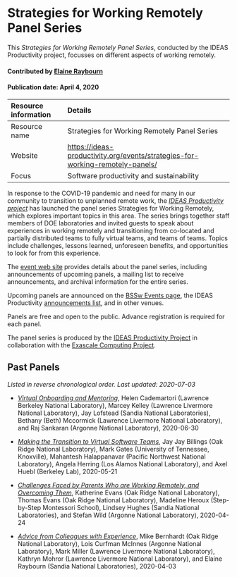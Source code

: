 # Strategies for Working Remotely Panel Series

<!--deck text start-->
This *Strategies for Working Remotely Panel Series*, conducted by the IDEAS
Productivity project, focusses on different aspects of working remotely.
<!--deck text end-->


#### Contributed by [Elaine Raybourn](http://github.com/elaineraybourn "Elaine Raybourn GitHub Profile")
#### Publication date: April 4, 2020


Resource information | Details
:--- | :---
Resource name | Strategies for Working Remotely Panel Series
Website | https://ideas-productivity.org/events/strategies-for-working-remotely-panels/
Focus | Software productivity and sustainability


In response to the COVID-19 pandemic and need for many in our
community to transition to unplanned remote work, the *[IDEAS
Productivity project](https://ideas-productivity.org/ideas-ecp/)* has launched the panel series Strategies for
Working Remotely, which explores important topics in this area. The
series brings together staff members of DOE laboratories and invited
guests to speak about experiences in working remotely and
transitioning from co-located and partially distributed teams to fully
virtual teams, and teams of teams. Topics include challenges, lessons
learned, unforeseen benefits, and opportunities to look for from this
experience.

The [event web site](https://ideas-productivity.org/events/strategies-for-working-remotely-panels/) provides details about the panel series, including
announcements of upcoming panels, a mailing list to receive
announcements, and archival information for the entire series.

Upcoming panels are announced on the [BSSw Events
page](https://bssw.io/events), the IDEAS Productivity [announcements
list](http://eepurl.com/cQCyJ5), and in other venues.

Panels are free and open to the public. Advance registration is
required for each panel.

The panel series is produced by the [IDEAS Productivity Project](https://ideas-productivity.org/) in collaboration with the [Exascale Computing Project](https://www.exascaleproject.org/).

## Past Panels
*Listed in reverse chronological order. Last updated: 2020-07-03*











- [*Virtual Onboarding and Mentoring*](https://ideas-productivity.org/events/strategies-for-working-remotely-panels/#panel004), Helen Cademartori (Lawrence Berkeley National Laboratory), Marcey Kelley (Lawrence Livermore National Laboratory), Jay Lofstead (Sandia National Laboratories), Bethany (Beth) Mccormick (Lawrence Livermore National Laboratory),  and Raj Sankaran (Argonne National Laboratory), 2020-06-30







- [*Making the Transition to Virtual Software Teams*](https://ideas-productivity.org/events/strategies-for-working-remotely-panels/#panel003), Jay Jay Billings (Oak Ridge National Laboratory), Mark Gates (University of Tennessee, Knoxville), Mahantesh Halappanavar (Pacific Northwest National Laboratory), Angela Herring (Los Alamos National Laboratory),  and Axel Huebl (Berkeley Lab), 2020-05-21







- [*Challenges Faced by Parents Who are Working Remotely, and Overcoming Them*](https://ideas-productivity.org/events/strategies-for-working-remotely-panels/#panel002), Katherine Evans (Oak Ridge National Laboratory), Thomas Evans (Oak Ridge National Laboratory), Madeline Heroux (Step-by-Step Montessori School), Lindsey Hughes (Sandia National Laboratories),  and Stefan Wild (Argonne National Laboratory), 2020-04-24







- [*Advice from Colleagues with Experience*](https://ideas-productivity.org/events/strategies-for-working-remotely-panels/#panel001), Mike Bernhardt (Oak Ridge National Laboratory), Lois Curfman McInnes (Argonne National Laboratory), Mark Miller (Lawrence Livermore National Laboratory), Kathryn Mohror (Lawrence Livermore National Laboratory),  and Elaine Raybourn (Sandia National Laboratories), 2020-04-03



<!---
Publish: yes
Categories: skills
Topics: online learning
Level: 2
Prerequisites: default
Aggregate: none
--->
